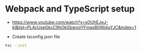 # Webpack and TypeScript setup

* <https://www.youtube.com/watch?v=sOUhEJeJ-kI&list=PL4cUxeGkcC9hOkGbwzgYFmaxB0WiduYJC&index=1>

* Create tsconfig.json file

```bash
tsc --init
```
